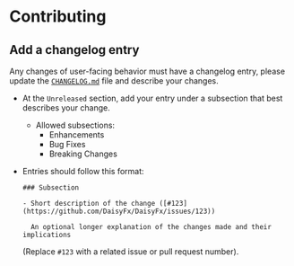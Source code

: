 # Contributing

## Add a changelog entry

Any changes of user-facing behavior must have a changelog entry, please update the [`CHANGELOG.md`](CHANGELOG.md) file
and describe your changes.

- At the `Unreleased` section, add your entry under a subsection that best describes your change.
  - Allowed subsections:
    - Enhancements
    - Bug Fixes
    - Breaking Changes


- Entries should follow this format:
  ```
  ### Subsection
  
  - Short description of the change ([#123](https://github.com/DaisyFx/DaisyFx/issues/123))
  
    An optional longer explanation of the changes made and their implications
  ```
  (Replace `#123` with a related issue or pull request number).
